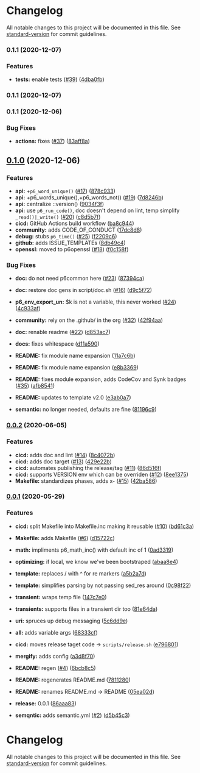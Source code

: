 # Changelog

All notable changes to this project will be documented in this file. See [standard-version](https://github.com/conventional-changelog/standard-version) for commit guidelines.

### 0.1.1 (2020-12-07)


### Features

* **tests:** enable tests ([#39](https://github.com/p6m7g8/p6common/issues/39)) ([4dba0fb](https://github.com/p6m7g8/p6common/commit/4dba0fb729a21260f83df01d15afd8b21521e5c7))

### 0.1.1 (2020-12-07)

### 0.1.1 (2020-12-06)


### Bug Fixes

* **actions:** fixes ([#37](https://github.com/p6m7g8/p6common/issues/37)) ([83aff8a](https://github.com/p6m7g8/p6common/commit/83aff8ad14f81a6430ee8e81a54505fc46e05076))

## [0.1.0](https://github.com/p6m7g8/p6common/compare/v0.0.2...v0.1.0) (2020-12-06)


### Features

* **api:** +`p6_word_unique()` ([#17](https://github.com/p6m7g8/p6common/issues/17)) ([878c933](https://github.com/p6m7g8/p6common/commit/878c9334a5117b19da1513540541a6db98f305f2))
* **api:** +p6_words_unique(),+p6_words_not() ([#19](https://github.com/p6m7g8/p6common/issues/19)) ([7d8246b](https://github.com/p6m7g8/p6common/commit/7d8246bb633e8fd296bcd4159fffa4c2cd0f2bca))
* **api:** centralize ::version() ([9034f3f](https://github.com/p6m7g8/p6common/commit/9034f3f7da32b14e60c18c1c2d699f30c96d7ba5))
* **api:** use `p6_run_code()`, doc doesn't depend on lint, temp simplify `_read()|_write()` ([#20](https://github.com/p6m7g8/p6common/issues/20)) ([c8d5b7f](https://github.com/p6m7g8/p6common/commit/c8d5b7f8568337928fbeef299db15d237a0f3fa1))
* **cicd:** GitHub Actions build workflow ([ba8c944](https://github.com/p6m7g8/p6common/commit/ba8c944c2afc40a88e4ad5ba345097c2cfaa40dc))
* **community:** adds CODE_OF_CONDUCT ([17dc8d8](https://github.com/p6m7g8/p6common/commit/17dc8d88ea56079723474abf8b685bb713b47179))
* **debug:** stubs `p6_time()` ([#25](https://github.com/p6m7g8/p6common/issues/25)) ([f2209c6](https://github.com/p6m7g8/p6common/commit/f2209c69d126d20574cbfdc3b9ab7798e89282d7))
* **github:** adds ISSUE_TEMPLATEs ([8db49c4](https://github.com/p6m7g8/p6common/commit/8db49c42d079c65a2b3200772702a92e52fac098))
* **openssl:** moved to p6openssl ([#18](https://github.com/p6m7g8/p6common/issues/18)) ([f0c158f](https://github.com/p6m7g8/p6common/commit/f0c158fcdb6f06a07a7cdf3fed423ec31f752e22))


### Bug Fixes

* **doc:** do not need p6common here ([#23](https://github.com/p6m7g8/p6common/issues/23)) ([87394ca](https://github.com/p6m7g8/p6common/commit/87394ca0dc805a8e13723b742a5cb3241aba1da5))
* **doc:** restore doc gens in script/doc.sh ([#16](https://github.com/p6m7g8/p6common/issues/16)) ([d9c5f72](https://github.com/p6m7g8/p6common/commit/d9c5f72dc7a0349b86bee07b5a8af44f32839053))
* **p6_env_export_un:** $k is not a variable, this never worked ([#24](https://github.com/p6m7g8/p6common/issues/24)) ([4c933af](https://github.com/p6m7g8/p6common/commit/4c933af780f8ea174bbc23c8f2a1d42ea3df5687))


* **community:** rely on the .github/ in the org ([#32](https://github.com/p6m7g8/p6common/issues/32)) ([42f94aa](https://github.com/p6m7g8/p6common/commit/42f94aa8ae18376c6f0bba6ee3c5358f777325cc))
* **doc:** renable readme ([#22](https://github.com/p6m7g8/p6common/issues/22)) ([d853ac7](https://github.com/p6m7g8/p6common/commit/d853ac735ae2f3905a0de6d08acb1e2a99685596))
* **docs:** fixes whitespace ([d11a590](https://github.com/p6m7g8/p6common/commit/d11a590aea72cb3921e418691b26ed8eda7d9436))
* **README:** fix module name expansion ([11a7c6b](https://github.com/p6m7g8/p6common/commit/11a7c6b28ae335521571d7bdd82b126ddb90d25b))
* **README:** fix module name expansion ([e8b3369](https://github.com/p6m7g8/p6common/commit/e8b3369cb646654020c608182e18a9b0bcf6d940))
* **README:** fixes module expansion, adds CodeCov and Synk badges ([#35](https://github.com/p6m7g8/p6common/issues/35)) ([afb8541](https://github.com/p6m7g8/p6common/commit/afb85419c350683a58fdd9677fbd35d1ee3db7bb))
* **README:** updates to template v2.0 ([e3ab0a7](https://github.com/p6m7g8/p6common/commit/e3ab0a72b5dd9c56a78319fb7e2fccc55dd5c77d))
* **semantic:** no longer needed, defaults are fine ([81196c9](https://github.com/p6m7g8/p6common/commit/81196c91de42bf95d4e2dff073f1cde29b1d02f4))

### [0.0.2](https://github.com/p6m7g8/p6common/compare/v0.0.1...v0.0.2) (2020-06-05)


### Features

* **cicd:** adds doc and lint ([#14](https://github.com/p6m7g8/p6common/issues/14)) ([8c4072b](https://github.com/p6m7g8/p6common/commit/8c4072b0151c5becaeeb68433aa9d89f6277a693))
* **cicd:** adds doc target ([#13](https://github.com/p6m7g8/p6common/issues/13)) ([429e22b](https://github.com/p6m7g8/p6common/commit/429e22bc76a3f0ff6eb114557604b753d0afdcc6))
* **cicd:** automates publishing the release/tag ([#11](https://github.com/p6m7g8/p6common/issues/11)) ([86d516f](https://github.com/p6m7g8/p6common/commit/86d516f6ce61f2f362cf2b8a9ddd01863a1bea60))
* **cicd:** supports VERSION env which can be overriden ([#12](https://github.com/p6m7g8/p6common/issues/12)) ([8ee1375](https://github.com/p6m7g8/p6common/commit/8ee13759ec589c3a3a404a53ea6cc1b464d38aa2))
* **Makefile:** standardizes phases, adds x- ([#15](https://github.com/p6m7g8/p6common/issues/15)) ([42ba586](https://github.com/p6m7g8/p6common/commit/42ba586fbaa1135a18a7510e001e0baf17226381))

### [0.0.1](https://github.com/p6m7g8/p6common/compare/v0.0.0...v0.0.1) (2020-05-29)


### Features

* **cicd:** split Makefile into Makefile.inc making it reusable ([#10](https://github.com/p6m7g8/p6common/issues/10)) ([bd61c3a](https://github.com/p6m7g8/p6common/commit/bd61c3a8a9b1c4d27e53f58517e1ad628707d08b))
* **Makefile:** adds Makefile ([#6](https://github.com/p6m7g8/p6common/issues/6)) ([d15722c](https://github.com/p6m7g8/p6common/commit/d15722c0b95f461a46786ea05e30306a07e394ac))
* **math:** impliments p6_math_inc() with default inc of 1 ([0ad3319](https://github.com/p6m7g8/p6common/commit/0ad3319c31dd0d4679ca3d118f61aa4eef35f85f))
* **optimizing:** if local, we know we've been bootstraped ([abaa8e4](https://github.com/p6m7g8/p6common/commit/abaa8e4dde8abca1c7d532cbc61e6b484ae127f9))
* **template:** replaces / with ^ for re markers ([a5b2a7d](https://github.com/p6m7g8/p6common/commit/a5b2a7da6c5999218eeecabc37c383f8af854187))
* **template:** simplifies parsing by not passing sed_res around ([0c98f22](https://github.com/p6m7g8/p6common/commit/0c98f22ee50ab87b7ad111c86e0178cf1e675aff))
* **transient:** wraps temp file ([147c7e0](https://github.com/p6m7g8/p6common/commit/147c7e00c6ed71abf2e2036c544359bf90e99020))
* **transients:** supports files in a transient dir too ([81e64da](https://github.com/p6m7g8/p6common/commit/81e64da42ffa88997ab8377eee959d6e28d380f7))
* **uri:** spruces up debug messaging ([5c6dd9e](https://github.com/p6m7g8/p6common/commit/5c6dd9ed4988ce19c04f4099719cd534fc313c14))


* **all:** adds variable args ([68333cf](https://github.com/p6m7g8/p6common/commit/68333cf2533ad36cf9ec54b19a6c22ba28c7c267))
* **cicd:** moves release taget code -> `scripts/release.sh` ([e796801](https://github.com/p6m7g8/p6common/commit/e7968012a86e7600e9f4e4f32a110144fca4404c))
* **mergify:** adds config ([a3d8f70](https://github.com/p6m7g8/p6common/commit/a3d8f70a1a9786a7f9532716994dbd76d6061db0))
* **README:** regen ([#4](https://github.com/p6m7g8/p6common/issues/4)) ([6bcb8c5](https://github.com/p6m7g8/p6common/commit/6bcb8c58aea253de1fb54820f4654109532fc79b))
* **README:** regenerates README.md ([7811280](https://github.com/p6m7g8/p6common/commit/7811280ae68640a82064b9bacb5ee8e63f1ea1ec))
* **README:** renames README.md -> README ([05ea02d](https://github.com/p6m7g8/p6common/commit/05ea02dc68ca4061b8a26e92a517345e6bb5d2b3))
* **release:** 0.0.1 ([86aaa83](https://github.com/p6m7g8/p6common/commit/86aaa83bb3a0d54dc4d131ee4a6c4e157adb4ef4))
* **semqntic:** adds semantic.yml ([#2](https://github.com/p6m7g8/p6common/issues/2)) ([d5b45c3](https://github.com/p6m7g8/p6common/commit/d5b45c3d8c1a04b28270f4d93a17330c6df3efe8))

# Changelog

All notable changes to this project will be documented in this file. See [standard-version](https://github.com/conventional-changelog/standard-version) for commit guidelines.
